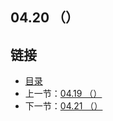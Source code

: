 ## 04.20 （）


## 链接
* [目录](https://github.com/alpha2018/go-zh/blob/master/tour/directory.md)
* 上一节：[04.19 （）](https://github.com/alpha2018/go-zh/blob/master/tour/04.19.md)
* 下一节：[04.21 （）](https://github.com/alpha2018/go-zh/blob/master/tour/04.21.md)
